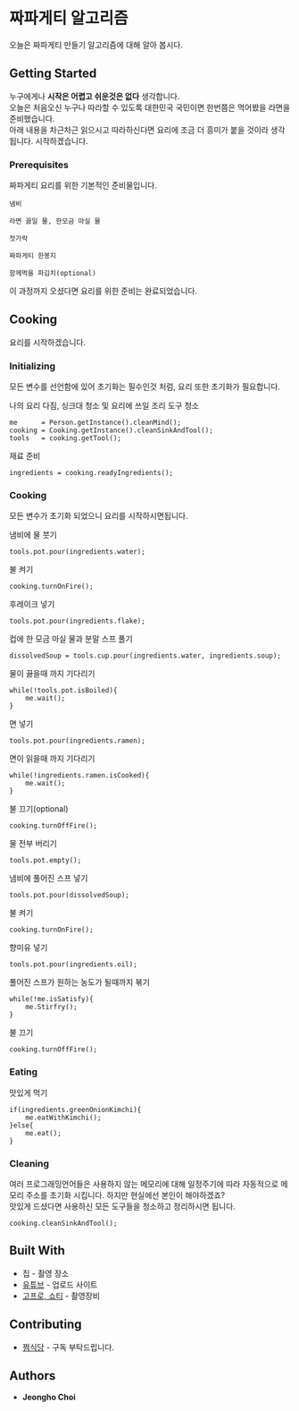 # 짜파게티 알고리즘
오늘은 짜파게티 만들기 알고리즘에 대해 알아 봅시다.

## Getting Started

누구에게나 **시작은 어렵고 쉬운것은 없다** 생각합니다.<br>
오늘은 처음오신 누구나 따라할 수 있도록 대한민국 국민이면 한번쯤은 먹어봤을 라면을 준비했습니다.<br>
아래 내용을 차근차근 읽으시고 따라하신다면 요리에 조금 더 흥미가 붙을 것이라 생각됩니다.
시작하겠습니다.

### Prerequisites

짜파게티 요리를 위한 기본적인 준비물입니다.

```
냄비
```
```
라면 끓일 물, 한모금 마실 물
```
```
젓가락
```
```
짜파게티 한봉지
```
```
함께먹을 파김치(optional)
```
이 과정까지 오셨다면 요리를 위한 준비는 완료되었습니다.

## Cooking

요리를 시작하겠습니다.

### Initializing

모든 변수를 선언함에 있어 초기화는 필수인것 처럼, 요리 또한 초기화가 필요합니다.

나의 요리 다짐, 싱크대 청소 및 요리에 쓰일 조리 도구 청소
```
me      = Person.getInstance().cleanMind();
cooking = Cooking.getInstance().cleanSinkAndTool();
tools   = cooking.getTool();
```

재료 준비
```
ingredients = cooking.readyIngredients();
```

### Cooking

모든 변수가 초기화 되었으니 요리를 시작하시면됩니다.

냄비에 물 붓기
```
tools.pot.pour(ingredients.water);
```

불 켜기
```
cooking.turnOnFire();
```

후레이크 넣기
```
tools.pot.pour(ingredients.flake);
```

컵에 한 모금 마실 물과 분말 스프 풀기
```
dissolvedSoup = tools.cup.pour(ingredients.water, ingredients.soup);
```

물이 끓을때 까지 기다리기
```
while(!tools.pot.isBoiled){
    me.wait();
}
```

면 넣기
```
tools.pot.pour(ingredients.ramen);
```

면이 읽을때 까지 기다리기
```
while(!ingredients.ramen.isCooked){
    me.wait();
}
```

불 끄기(optional)
```
cooking.turnOffFire();
```

물 전부 버리기
```
tools.pot.empty();
```

냄비에 풀어진 스프 넣기
```
tools.pot.pour(dissolvedSoup);
```

불 켜기
```
cooking.turnOnFire();
```

향미유 넣기
```
tools.pot.pour(ingredients.oil);
```

풀어진 스프가 원하는 농도가 될때까지 볶기
```
while(!me.isSatisfy){
    me.Stirfry();
}
```

불 끄기
```
cooking.turnOffFire();
```




### Eating

맛있게 먹기
```
if(ingredients.greenOnionKimchi){
    me.eatWithKimchi();
}else{
    me.eat();
}
```

### Cleaning

여러 프로그래밍언어들은 사용하지 않는 메모리에 대해 일정주기에 따라 자동적으로 메모리 주소를 초기화 시킵니다. 하지만 현실에선 본인이 해야하겠죠?<br>
맛있게 드셨다면 사용하신 모든 도구들을 청소하고 정리하시면 됩니다.

```
cooking.cleanSinkAndTool();
```


## Built With

* 집 - 촬영 장소
* [유튜브](https://www.youtube.com/@wjdgh) - 업로드 사이트
* [고프로, 쇼티](https://gopro.com/ko/kr/) - 촬영장비

## Contributing

* [쩜식당](https://www.youtube.com/@wjdgh) - 구독 부탁드립니다.

## Authors

* **Jeongho Choi**
